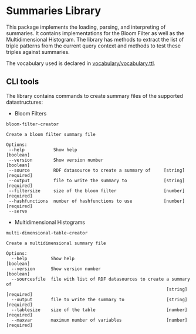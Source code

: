 # Summaries Library

This package implements the loading, parsing, and interpreting of summaries. It contains implementations for the Bloom Filter as well as the Multidimensional Histogram.
The library has methods to extract the list of triple patterns from the current query context and methods to test these triples against summaries.

The vocabulary used is declared in [vocabulary/vocabulary.ttl](vocabulary/vocabulary.ttl).

## CLI tools

The library contains commands to create summary files of the supported datastructures:

- Bloom Filters
 ```
bloom-filter-creator

Create a bloom filter summary file

Options:
  --help           Show help                                           [boolean]
  --version        Show version number                                 [boolean]
  --source         RDF datasource to create a summary of     [string] [required]
  --output         file to write the summary to              [string] [required]
  --filtersize     size of the bloom filter                  [number] [required]
  --hashfunctions  number of hashfunctions to use            [number] [required]
  --serve
```

- Multidimensional Histograms
```
multi-dimensional-table-creator

Create a multidimensional summary file

Options:
  --help         Show help                                             [boolean]
  --version      Show version number                                   [boolean]
  --sourcesfile  file with list of RDF datasources to create a summary of
                                                             [string] [required]
  --output       file to write the summary to                [string] [required]
  --tablesize    size of the table                           [number] [required]
  --maxvar       maximum number of variables                 [number] [required]
```
